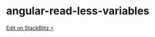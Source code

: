 # angular-read-less-variables

[Edit on StackBlitz ⚡️](https://stackblitz.com/edit/angular-read-less-variables)